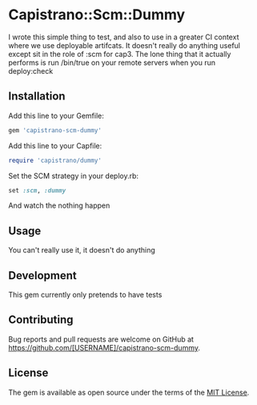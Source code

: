 # Capistrano::Scm::Dummy

I wrote this simple thing to test, and also to use in a greater CI context where we use deployable artifcats.  It doesn't really do anything
useful except sit in the role of :scm for cap3.  The lone thing that it actually performs is run /bin/true on your remote servers when you run
deploy:check

## Installation

Add this line to your Gemfile:

```ruby
gem 'capistrano-scm-dummy'
```

Add this line to your Capfile:

```ruby
require 'capistrano/dummy'
```

Set the SCM strategy in your deploy.rb:
```ruby
set :scm, :dummy
```

And watch the nothing happen

## Usage

You can't really use it, it doesn't do anything

## Development

This gem currently only pretends to have tests

## Contributing

Bug reports and pull requests are welcome on GitHub at https://github.com/[USERNAME]/capistrano-scm-dummy.


## License

The gem is available as open source under the terms of the [MIT License](http://opensource.org/licenses/MIT).

